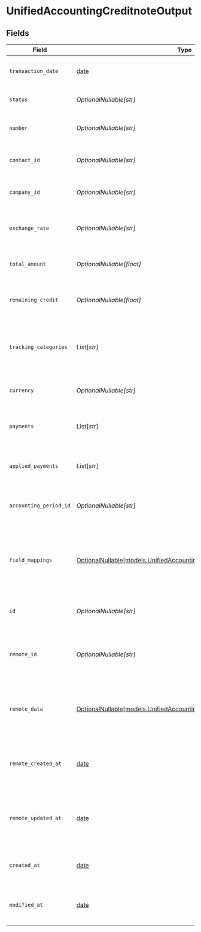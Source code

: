 # UnifiedAccountingCreditnoteOutput


## Fields

| Field                                                                                                                                  | Type                                                                                                                                   | Required                                                                                                                               | Description                                                                                                                            | Example                                                                                                                                |
| -------------------------------------------------------------------------------------------------------------------------------------- | -------------------------------------------------------------------------------------------------------------------------------------- | -------------------------------------------------------------------------------------------------------------------------------------- | -------------------------------------------------------------------------------------------------------------------------------------- | -------------------------------------------------------------------------------------------------------------------------------------- |
| `transaction_date`                                                                                                                     | [date](https://docs.python.org/3/library/datetime.html#date-objects)                                                                   | :heavy_minus_sign:                                                                                                                     | The date of the credit note transaction                                                                                                | 2024-06-15T12:00:00Z                                                                                                                   |
| `status`                                                                                                                               | *OptionalNullable[str]*                                                                                                                | :heavy_minus_sign:                                                                                                                     | The status of the credit note                                                                                                          | Issued                                                                                                                                 |
| `number`                                                                                                                               | *OptionalNullable[str]*                                                                                                                | :heavy_minus_sign:                                                                                                                     | The number of the credit note                                                                                                          | CN-001                                                                                                                                 |
| `contact_id`                                                                                                                           | *OptionalNullable[str]*                                                                                                                | :heavy_minus_sign:                                                                                                                     | The UUID of the associated contact                                                                                                     | 801f9ede-c698-4e66-a7fc-48d19eebaa4f                                                                                                   |
| `company_id`                                                                                                                           | *OptionalNullable[str]*                                                                                                                | :heavy_minus_sign:                                                                                                                     | The UUID of the associated company                                                                                                     | 801f9ede-c698-4e66-a7fc-48d19eebaa4f                                                                                                   |
| `exchange_rate`                                                                                                                        | *OptionalNullable[str]*                                                                                                                | :heavy_minus_sign:                                                                                                                     | The exchange rate applied to the credit note                                                                                           | 1.2                                                                                                                                    |
| `total_amount`                                                                                                                         | *OptionalNullable[float]*                                                                                                              | :heavy_minus_sign:                                                                                                                     | The total amount of the credit note                                                                                                    | 10000                                                                                                                                  |
| `remaining_credit`                                                                                                                     | *OptionalNullable[float]*                                                                                                              | :heavy_minus_sign:                                                                                                                     | The remaining credit on the credit note                                                                                                | 5000                                                                                                                                   |
| `tracking_categories`                                                                                                                  | List[*str*]                                                                                                                            | :heavy_minus_sign:                                                                                                                     | The UUIDs of the tracking categories associated with the credit note                                                                   | [<br/>"801f9ede-c698-4e66-a7fc-48d19eebaa4f"<br/>]                                                                                     |
| `currency`                                                                                                                             | *OptionalNullable[str]*                                                                                                                | :heavy_minus_sign:                                                                                                                     | The currency of the credit note                                                                                                        | USD                                                                                                                                    |
| `payments`                                                                                                                             | List[*str*]                                                                                                                            | :heavy_minus_sign:                                                                                                                     | The payments associated with the credit note                                                                                           | [<br/>"PAYMENT-001",<br/>"PAYMENT-002"<br/>]                                                                                           |
| `applied_payments`                                                                                                                     | List[*str*]                                                                                                                            | :heavy_minus_sign:                                                                                                                     | The applied payments associated with the credit note                                                                                   | [<br/>"APPLIED-001",<br/>"APPLIED-002"<br/>]                                                                                           |
| `accounting_period_id`                                                                                                                 | *OptionalNullable[str]*                                                                                                                | :heavy_minus_sign:                                                                                                                     | The UUID of the associated accounting period                                                                                           | 801f9ede-c698-4e66-a7fc-48d19eebaa4f                                                                                                   |
| `field_mappings`                                                                                                                       | [OptionalNullable[models.UnifiedAccountingCreditnoteOutputFieldMappings]](../models/unifiedaccountingcreditnoteoutputfieldmappings.md) | :heavy_minus_sign:                                                                                                                     | The custom field mappings of the object between the remote 3rd party & Panora                                                          | {<br/>"custom_field_1": "value1",<br/>"custom_field_2": "value2"<br/>}                                                                 |
| `id`                                                                                                                                   | *OptionalNullable[str]*                                                                                                                | :heavy_minus_sign:                                                                                                                     | The UUID of the credit note record                                                                                                     | 801f9ede-c698-4e66-a7fc-48d19eebaa4f                                                                                                   |
| `remote_id`                                                                                                                            | *OptionalNullable[str]*                                                                                                                | :heavy_minus_sign:                                                                                                                     | The remote ID of the credit note in the context of the 3rd Party                                                                       | creditnote_1234                                                                                                                        |
| `remote_data`                                                                                                                          | [OptionalNullable[models.UnifiedAccountingCreditnoteOutputRemoteData]](../models/unifiedaccountingcreditnoteoutputremotedata.md)       | :heavy_minus_sign:                                                                                                                     | The remote data of the credit note in the context of the 3rd Party                                                                     | {<br/>"raw_data": {<br/>"additional_field": "some value"<br/>}<br/>}                                                                   |
| `remote_created_at`                                                                                                                    | [date](https://docs.python.org/3/library/datetime.html#date-objects)                                                                   | :heavy_minus_sign:                                                                                                                     | The date when the credit note was created in the remote system                                                                         | 2024-06-15T12:00:00Z                                                                                                                   |
| `remote_updated_at`                                                                                                                    | [date](https://docs.python.org/3/library/datetime.html#date-objects)                                                                   | :heavy_minus_sign:                                                                                                                     | The date when the credit note was last updated in the remote system                                                                    | 2024-06-15T12:00:00Z                                                                                                                   |
| `created_at`                                                                                                                           | [date](https://docs.python.org/3/library/datetime.html#date-objects)                                                                   | :heavy_minus_sign:                                                                                                                     | The created date of the credit note record                                                                                             | 2024-06-15T12:00:00Z                                                                                                                   |
| `modified_at`                                                                                                                          | [date](https://docs.python.org/3/library/datetime.html#date-objects)                                                                   | :heavy_minus_sign:                                                                                                                     | The last modified date of the credit note record                                                                                       | 2024-06-15T12:00:00Z                                                                                                                   |